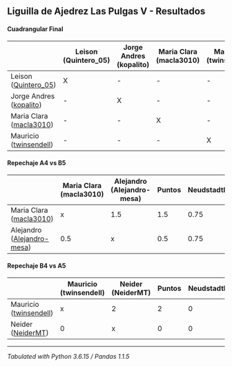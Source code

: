 ## Liguilla de Ajedrez Las Pulgas V - Resultados

#### Cuadrangular Final
|                                                                        | Leison (Quintero_05) | Jorge Andres (kopalito) | Maria Clara (macla3010) | Mauricio (twinsendell) | Puntos | Neudstadtl |
|------------------------------------------------------------------------|----------------------|-------------------------|-------------------------|------------------------|--------|------------|
| Leison ([Quintero_05](https://lichess.org/?user=Quintero_05#friend))   | X                    | -                       | -                       | -                      |      0 |          0 |
| Jorge Andres ([kopalito](https://lichess.org/?user=kopalito#friend))   | -                    | X                       | -                       | -                      |      0 |          0 |
| Maria Clara ([macla3010](https://lichess.org/?user=macla3010#friend))  | -                    | -                       | X                       | -                      |      0 |          0 |
| Mauricio ([twinsendell](https://lichess.org/?user=twinsendell#friend)) | -                    | -                       | -                       | X                      |      0 |          0 |

#### Repechaje A4 vs B5
|                                                                               | Maria Clara (macla3010) | Alejandro (Alejandro-mesa) | Puntos | Neudstadtl |
|-------------------------------------------------------------------------------|-------------------------|----------------------------|--------|------------|
| Maria Clara ([macla3010](https://lichess.org/?user=macla3010#friend))         | x                       | 1.5                        |    1.5 |       0.75 |
| Alejandro ([Alejandro-mesa](https://lichess.org/?user=Alejandro-mesa#friend)) | 0.5                     | x                          |    0.5 |       0.75 |

#### Repechaje B4 vs A5
|                                                                        | Mauricio (twinsendell) | Neider (NeiderMT) | Puntos | Neudstadtl |
|------------------------------------------------------------------------|------------------------|-------------------|--------|------------|
| Mauricio ([twinsendell](https://lichess.org/?user=twinsendell#friend)) | x                      | 2                 |      2 |          0 |
| Neider ([NeiderMT](https://lichess.org/?user=NeiderMT#friend))         | 0                      | x                 |      0 |          0 |

****
*Tabulated with Python 3.6.15 / Pandas 1.1.5*
